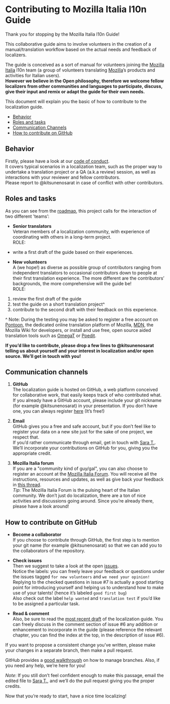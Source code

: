# Contributing to Mozilla Italia l10n Guide

Thank you for stopping by the Mozilla Italia l10n Guide!

This collaborative guide aims to involve volunteers in the creation of a manual/translation workflow based on the actual needs and feedback of localizers.

The guide is conceived as a sort of manual for volunteers joining the [Mozilla Italia](https://www.mozillaitalia.org/) l10n team (a group of volunteers translating [Mozilla](https://www.mozilla.org)’s products and activities for Italian users).
<br>**However we believe in the Open philosophy, therefore we welcome fellow localizers from other communities and languages to participate, discuss, give their input and remix or adapt the guide for their own needs.**

This document will explain you the basic of how to contribute to the localization guide.

* [Behavior](#behavior)
* [Roles and tasks](#roles-and-tasks)
* [Communication Channels](#communication-channels)
* [How to contribute on GitHub](#how-to-contribute-on-github)


## Behavior

Firstly, please have a look at our [code of conduct](CODE_OF_CONDUCT.md).
<br>It covers typical scenarios in a localization team, such as the proper way to undertake a translation project or a QA (a.k.a review) session, as well as interactions with your reviewer and fellow contributors.
<br>Please report to @kitsunenosarat in case of conflict with other contributors.

## Roles and tasks

As you can see from the [roadmap](ROADMAP.md), this project calls for the interaction of two different ’teams’:
- **Senior translators**<br> Veteran members of a localization community, with experience of coordinating with others in a long-term project.
<br> ROLE:
 - write a first draft of the guide based on their experiences.

- **New volunteers**<br> A (we hope!) as diverse as possible group of contributors ranging from independent translators to occasional contributors down to people at their first translation experience. The more different are the contributors’ backgrounds, the more comprehensive will the guide be!
<br>ROLE:
 1. review the first draft of the guide
 2. test the guide on a short translation project^
 3. contribute to the second draft with their feedback on this experience.

^ Note: During the testing you may be asked to register a free account on [Pontoon](https://pontoon.mozilla.org/), the dedicated online translation platform of Mozilla, [MDN](https://developer.mozilla.org/), the Mozilla Wiki for developers, or install and use free, open source aided translation tools such as [OmegaT](http://omegat.org/) or [Poedit](https://poedit.net/).

**If you’d like to contribute, please drop a few lines to @kitsunenosarat telling us about yourself and your interest in localization and/or open source. We’ll get in touch with you!**

## Communication channels
1. **GitHub**<br>
The localization guide is hosted on GitHub, a web platform conceived for collaborative work, that easily keeps track of who contributed what.
If you already have a GitHub account, please include your git nickname (for example @kitsunenosarat) in your presentation. If you don’t have one, you can always register [here](https://github.com/join?source=header-home) (It’s free!)

2. **Email**<br>
GitHub gives you a free and safe account, but if you don’t feel like to register your data on a new site just for the sake of one project, we respect that.
<br>If you’d rather communicate through email, get in touch with [Sara T.](https://mozillians.org/u/sara_t/). We’ll incorporate your contributions on GitHub for you, giving you the appropriate credit.

3. **Mozilla Italia forum**<br>
If you are a "community kind of guy/gal", you can also choose to register an account at the [Mozilla Italia Forum](https://forum.mozillaitalia.org/). You will receive all the instructions, resources and updates, as well as give back your feedback in [this thread](https://forum.mozillaitalia.org/index.php?topic=68578.0).
<br>_Tip_: The Mozilla Italia Forum is the pulsing heart of the Italian community. We don’t just do localization, there are a ton of nice activities and discussions going around. Since you’re already there, please have a look around!

## How to contribute on GitHub
- **Become a collaborator**
<br>If you choose to contribute through GitHub, the first step is to mention your git name (for example @kitsunenosarat) so that we can add you to the collaborators of the repository.

- **Check issues**
<br>Then we suggest to take a look at the open [issues](https://github.com/kitsunenosaraT/Mozilla-Italia-l10n-guide/issues).<br>
Notice the labels: you can freely leave your feedback or questions under the issues tagged `for new volunteers` and `we need your opinion!` <br>Replying to the checked questions in issue #7 is actually a good starting point for introducing yourself and helping us to understand how to make use of your talents! (hence it’s labeled `good first bug`)
<br>Also check out the label `help wanted` and `translation test` if you’d like to be assigned a particular task.

- **Read & comment**
<br>Also, be sure to read the [most recent draft](https://github.com/kitsunenosaraT/Mozilla-Italia-l10n-guide/tree/master/Chapters) of the localization guide. You can freely discuss in the comment section of issue #6 any addition or enhancement to incorporate in the guide (please reference the relevant chapter, you can find the index at the top, in the description of issue #6).

If you want to propose a consistent change you’ve written, please make your changes in a separate branch, then make a pull request.

GitHub provides a [good walkthrough](https://guides.github.com/activities/hello-world/) on how to manage branches. Also, if you need any help, we’re here for you!

_Note_: If you still don’t feel confident enough to make this passage, email the edited file to [Sara T.](https://mozillians.org/u/sara_t/), and we’ll do the pull request giving you the proper credits.

Now that you’re ready to start, have a nice time localizing!
